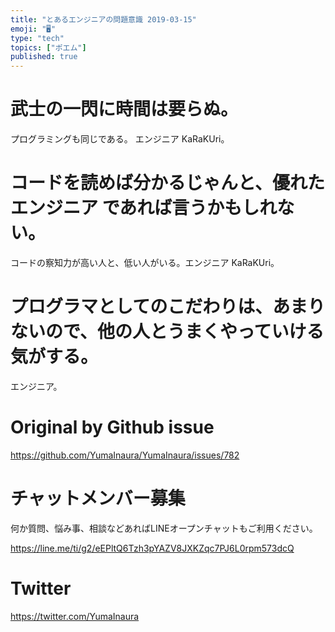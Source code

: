 ```yaml
---
title: "とあるエンジニアの問題意識 2019-03-15"
emoji: "🖥"
type: "tech"
topics: ["ポエム"]
published: true
---
```



# 武士の一閃に時間は要らぬ。
プログラミングも同じである。 エンジニア KaRaKUri。 
# コードを読めば分かるじゃんと、優れた エンジニア であれば言うかもしれない。
コードの察知力が高い人と、低い人がいる。エンジニア KaRaKUri。 
# プログラマとしてのこだわりは、あまりないので、他の人とうまくやっていける気がする。
エンジニア。

# Original by Github issue

https://github.com/YumaInaura/YumaInaura/issues/782








<!-- Update From Qiita API -->

# チャットメンバー募集


何か質問、悩み事、相談などあればLINEオープンチャットもご利用ください。

https://line.me/ti/g2/eEPltQ6Tzh3pYAZV8JXKZqc7PJ6L0rpm573dcQ





# Twitter


https://twitter.com/YumaInaura


<!-- Update From Qiita API -->


